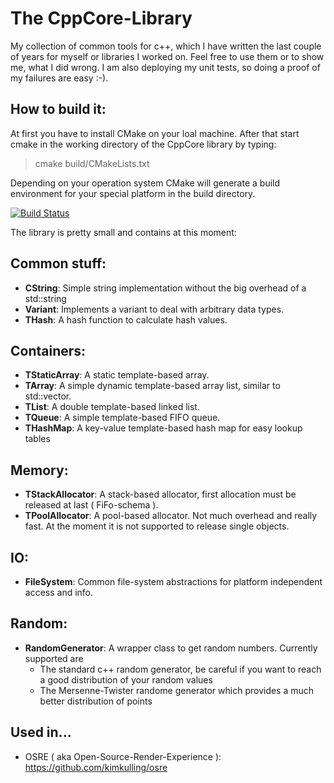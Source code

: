  The CppCore-Library
=====================
My collection of common tools for c++, which I have written the last couple of years 
for myself or libraries I worked on.
Feel free to use them or to show me, what I did wrong. I am also deploying my unit
tests, so doing a proof of my failures are easy :-).

How to build it:
----------------
At first you have to install CMake on your loal machine. After that start cmake
in the working directory of the CppCore library by typing:
> cmake build/CMakeLists.txt

Depending on your operation system CMake will generate a build environment for your 
special platform in the build directory.

[![Build Status](https://travis-ci.org/kimkulling/cppcore.png)](https://travis-ci.org/kimkulling/cppcore)

The library is pretty small and contains at this moment:

Common stuff:
-------------
- **CString**:          Simple string implementation without the big overhead of a std::string
- **Variant**:          Implements a variant to deal with arbitrary data types.
- **THash**:            A hash function to calculate hash values.

Containers:
----------
- **TStaticArray**:     A static template-based array.
- **TArray**:           A simple dynamic template-based array list, similar to std::vector.
- **TList**:            A double template-based linked list.
- **TQueue**:           A simple template-based FIFO queue.
- **THashMap**:         A key-value template-based hash map for easy lookup tables

Memory:
-------
- **TStackAllocator**:  A stack-based allocator, first allocation must be released at last ( FiFo-schema ).
- **TPoolAllocator**:   A pool-based allocator. Not much overhead and really fast. At the moment it is not supported to release single objects.

IO:
---
- **FileSystem**:      Common file-system abstractions for platform independent access and info.

Random:
-------
- **RandomGenerator**: A wrapper class to get random numbers. Currently supported are 
  + The standard c++ random generator, be careful if you want to reach a good distribution of 
    your random values
  + The Mersenne-Twister randome generator which provides a much better distribution of points

Used in...
----------
- OSRE ( aka Open-Source-Render-Experience ): https://github.com/kimkulling/osre
